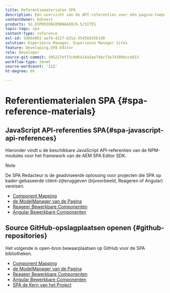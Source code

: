 ```yaml
---
title: Referentiematerialen SPA
description: Een overzicht van de API-referenties voor één pagina-toepassing en opslagruimten voor broncode
contentOwner: bohnert
products: SG_EXPERIENCEMANAGER/6.5/SITES
topic-tags: spa
content-type: reference
exl-id: 3d66e861-aaf4-4227-b31a-3545bb3561d0
solution: Experience Manager, Experience Manager Sites
feature: Developing,SPA Editor
role: Developer
source-git-commit: 305227eff3c0d6414a5ae74bcf3a74309dccdd13
workflow-type: tm+mt
source-wordcount: '112'
ht-degree: 0%

---
```


# Referentiematerialen SPA {#spa-reference-materials}

## JavaScript API-referenties SPA{#spa-javascript-api-references}

Hieronder vindt u de beschikbare JavaScript API-referenties van de NPM-modules voor het framework van de AEM SPA Editor SDK.

>[!NOTE]
>
>De SPA Redacteur is de geadviseerde oplossing voor projecten die SPA op kader-gebaseerde cliënt-zijteruggeven (bijvoorbeeld, Reageren of Angular) vereisen.

* [ Component Mapping ](https://www.npmjs.com/package/@adobe/aem-spa-component-mapping)
* [ de ModelManager van de Pagina ](https://www.npmjs.com/package/@adobe/aem-spa-model-manager)
* [ Reageer Bewerkbare Componenten ](https://www.npmjs.com/package/@adobe/aem-react-editable-components)
* [ Angular Bewerkbare Componenten ](https://www.npmjs.com/package/@adobe/aem-angular-editable-components)

## Source GitHub-opslagplaatsen openen {#github-repositories}

Het volgende is open-bron bewaarplaatsen op GitHub voor de SPA bibliotheken.

* [ Component Mapping ](https://github.com/adobe/aem-spa-component-mapping)
* [ de ModelManager van de Pagina ](https://github.com/adobe/aem-spa-page-model-manager)
* [ Reageer Bewerkbare Componenten ](https://github.com/adobe/aem-react-editable-components)
* [ Angular Bewerkbare Componenten ](https://github.com/adobe/aem-angular-editable-components)
* [ SPA de Kern van het Project ](https://github.com/adobe/aem-spa-project-core)
